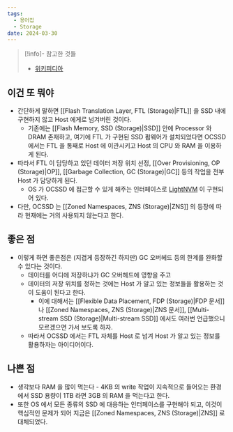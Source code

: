 ```yaml
---
tags:
  - 용어집
  - Storage
date: 2024-03-30
---
```

> [!info]- 참고한 것들
> - [위키피디아](https://en.wikipedia.org/wiki/Open-channel_SSD)

## 이건 또 뭐야

- 간단하게 말하면 [[Flash Translation Layer, FTL (Storage)|FTL]] 을 SSD 내에 구현하지 않고 Host 에게로 넘겨버린 것이다.
	- 기존에는 [[Flash Memory, SSD (Storage)|SSD]] 안에 Processor 와 DRAM 존재하고, 여기에 FTL 가 구현된 SSD 펌웨어가 설치되었다면 OCSSD 에서는 FTL 을 통째로 Host 에 이관시키고 Host 의 CPU 와 RAM 을 이용하게 된다.
- 따라서 FTL 이 담당하고 있던 데이터 저장 위치 선정, [[Over Provisioning, OP (Storage)|OP]], [[Garbage Collection, GC (Storage)|GC]] 등의 작업을 전부 Host 가 담당하게 된다.
	- OS 가 OCSSD 에 접근할 수 있게 해주는 인터페이스로 [LightNVM](http://lightnvm.io/) 이 구현되어 있다.
- 다만, OCSSD 는 [[Zoned Namespaces, ZNS (Storage)|ZNS]] 의 등장에 따라 현재에는 거의 사용되지 않는다고 한다.

## 좋은 점

- 이렇게 하면 좋은점은 (지겹게 등장하긴 하지만) GC 오버헤드 등의 한계를 완화할 수 있다는 것이다.
	- 데이터를 어디에 저장하냐가 GC 오버헤드에 영향을 주고
	- 데이터의 저장 위치를 정하는 것에는 Host 가 알고 있는 정보들을 활용하는 것이 도움이 된다고 한다.
		- 이에 대해서는 [[Flexible Data Placement, FDP (Storage)|FDP 문서]] 나 [[Zoned Namespaces, ZNS (Storage)|ZNS 문서]], [[Multi-stream SSD (Storage)|Multi-stream SSD]] 에서도 여러번 언급했으니 모르겠으면 가서 보도록 하자.
	- 따라서 OCSSD 에서는 FTL 자체를 Host 로 넘겨 Host 가 알고 있는 정보를 활용하자는 아이디어이다.

## 나쁜 점

- 생각보다 RAM 을 많이 먹는다 - 4KB 의 write 작업이 지속적으로 들어오는 환경에서 SSD 용량이 1TB 라면 3GB 의 RAM 을 먹는다고 한다.
- 또한 OS 에서 모든 종류의 SSD 에 대응하는 인터페이스를 구현해야 되고, 이것이 핵심적인 문제가 되어 지금은 [[Zoned Namespaces, ZNS (Storage)|ZNS]] 로 대체되었다.